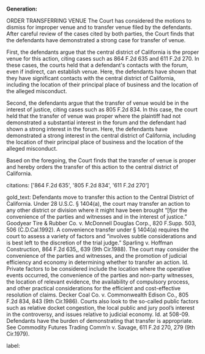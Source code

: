 **Generation:**



ORDER TRANSFERRING VENUE
The Court has considered the motions to dismiss for improper venue and to transfer venue filed by the defendants. After careful review of the cases cited by both parties, the Court finds that the defendants have demonstrated a strong case for transfer of venue.

First, the defendants argue that the central district of California is the proper venue for this action, citing cases such as 864 F.2d 635 and 611 F.2d 270. In these cases, the courts held that a defendant's contacts with the forum, even if indirect, can establish venue. Here, the defendants have shown that they have significant contacts with the central district of California, including the location of their principal place of business and the location of the alleged misconduct.

Second, the defendants argue that the transfer of venue would be in the interest of justice, citing cases such as 805 F.2d 834. In this case, the court held that the transfer of venue was proper where the plaintiff had not demonstrated a substantial interest in the forum and the defendant had shown a strong interest in the forum. Here, the defendants have demonstrated a strong interest in the central district of California, including the location of their principal place of business and the location of the alleged misconduct.

Based on the foregoing, the Court finds that the transfer of venue is proper and hereby orders the transfer of this action to the central district of California.



citations: ['864 F.2d 635', '805 F.2d 834', '611 F.2d 270']

gold_text: Defendants move to transfer this action to the Central District of California. Under 28 U.S.C. § 1404(a), the court may transfer an action to any other district or division where it might have been brought “[fjor the convenience of the parties and witnesses and in the interest of justice.” Goodyear Tire & Rubber Co. v. McDonnell Douglas Corp., 820 F.Supp. 503, 506 (C.D.Cal.1992). A convenience transfer under § 1404(a) requires the court to assess a variety of factors and “involves subtle considerations and is best left to the discretion of the trial judge.” Sparling v. Hoffman Construction, 864 F.2d 635,, 639 (9th Cir.1988). The court may consider the convenience of the parties and witnesses, and the promotion of judicial efficiency and economy in determining whether to transfer an action. Id. Private factors to be considered include the location where the operative events occurred, the convenience of the parties and non-party witnesses, the location of relevant evidence, the availability of compulsory process, and other practical considerations for the efficient and cost-effective resolution of claims. Decker Coal Co. v. Commonwealth Edison Co., 805 F.2d 834, 843 (9th Cir.1986). Courts also look to the so-called public factors such as relative docket congestion, the local public and jury pool’s interest in the controversy, and issues relative to judicial economy. Id. at 508-09. Defendants have the burden of demonstrating that transfer is appropriate. See Commodity Futures Trading Comm’n v. Savage, 611 F.2d 270, 279 (9th Cir.1979).

label: 